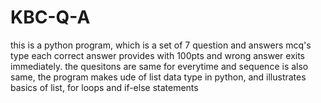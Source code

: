 # KBC-Q-A
this is a python program, 
which is a set of 7 question and answers mcq's type
each correct answer provides with 100pts and wrong answer exits immediately.
the quesitons are same for everytime and sequence is also same,
the program makes ude of list data type in python,
and illustrates basics of list, for loops and if-else statements
